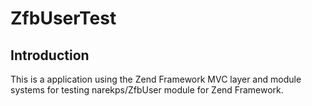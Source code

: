 # ZfbUserTest

## Introduction

This is a application using the Zend Framework MVC layer and module
systems for testing narekps/ZfbUser module for Zend Framework.
